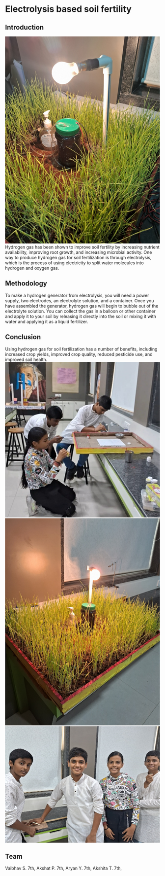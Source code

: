 # Electrolysis based soil fertility 

## Introduction
![group](assets/images/team35.jpg#team)
Hydrogen gas has been shown to improve soil fertility by increasing nutrient availability, improving root growth, and increasing microbial activity. One way to produce hydrogen gas for soil fertilization is through electrolysis, which is the process of using electricity to split water molecules into hydrogen and oxygen gas.

## Methodology
To make a hydrogen generator from electrolysis, you will need a power supply, two electrodes, an electrolyte solution, and a container. Once you have assembled the generator, hydrogen gas will begin to bubble out of the electrolyte solution. You can collect the gas in a balloon or other container and apply it to your soil by releasing it directly into the soil or mixing it with water and applying it as a liquid fertilizer.

## Conclusion
Using hydrogen gas for soil fertilization has a number of benefits, including increased crop yields, improved crop quality, reduced pesticide use, and improved soil health.
![group](assets/images/team36.jpg#team)
![group](assets/images/team37.jpg#team)
![group](assets/images/team38.jpg#team)
## Team
Vaibhav S. 7th, Akshat P. 7th, Aryan Y. 7th, Akshita T. 7th,

